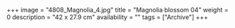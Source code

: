+++
image = "4808_Magnolia_4.jpg"
title = "Magnolia blossom 04"
weight = 0
description = "42 x 27.9 cm"
availability = ""
tags = ["Archive"]
+++
